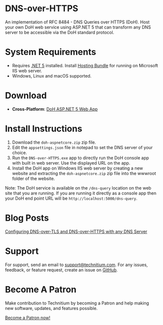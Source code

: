 # DNS-over-HTTPS
An implementation of RFC 8484 - DNS Queries over HTTPS (DoH). Host your own DoH web service using ASP.NET 5 that can transform any DNS server to be accessible via the DoH standard protocol.

# System Requirements
- Requires [.NET 5](https://dotnet.microsoft.com/download) installed. Install [Hosting Bundle](https://dotnet.microsoft.com/download/dotnet/5.0) for running on Microsoft IIS web server.
- Windows, Linux and macOS supported.

# Download
- **Cross-Platform**: [DoH ASP.NET 5 Web App](https://download.technitium.com/doh/doh-aspnetcore.zip)

# Install Instructions
1. Download the `doh-aspnetcore.zip` zip file.
2. Edit the `appsettings.json` file in notepad to set the DNS server of your choice.
3. Run the `DNS-over-HTTPS.exe` app to directly run the DoH console app with built in web server. Use the displayed URL on the app.
3. Install the DoH app on Windows IIS web server by creating a new website and extracting the `doh-aspnetcore.zip` zip file into the wwwroot folder of the website.

Note: The DoH service is available on the `/dns-query` location on the web site that you are running. If you are running it directly as a console app then your DoH end point URL will be `http://localhost:5000/dns-query`.

# Blog Posts
[Configuring DNS-over-TLS and DNS-over-HTTPS with any DNS Server](https://blog.technitium.com/2018/12/configuring-dns-over-tls-and-dns-over.html)

# Support
For support, send an email to support@technitium.com. For any issues, feedback, or feature request, create an issue on [GitHub](https://github.com/TechnitiumSoftware/DNS-over-HTTPS/issues).

# Become A Patron
Make contribution to Technitium by becoming a Patron and help making new software, updates, and features possible.

[Become a Patron now!](https://www.patreon.com/technitium)
